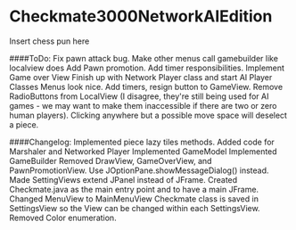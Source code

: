 Checkmate3000NetworkAIEdition
=============================

Insert chess pun here

####ToDo:
	Fix pawn attack bug.
	Make other menus call gamebuilder like localview does
	Add Pawn promotion.
	Add timer responsibilities.
	Implement Game over View
	Finish up with Network Player class
	and start AI Player Classes
	Menus look nice.
	Add timers, resign button to GameView.
	Remove RadioButtons from LocalView (I disagree, they're still being used for AI games - we may want to make them inaccessible if there are two or zero human players).
	Clicking anywhere but a possible move space will deselect a piece.

####Changelog:
	Implemented piece lazy tiles methods.
	Added code for Marshaler and Networked Player
	Implemented GameModel
	Implemented GameBuilder
	Removed DrawView, GameOverView, and PawnPromotionView. Use JOptionPane.showMessageDialog() instead.
	Made SettingViews extend JPanel instead of JFrame.
	Created Checkmate.java as the main entry point and to have a main JFrame.
	Changed MenuView to MainMenuView
	Checkmate class is saved in SettingsView so the View can be changed within each SettingsView.
	Removed Color enumeration.
